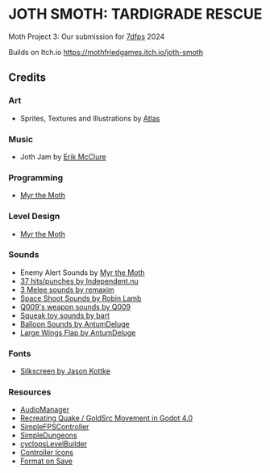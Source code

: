 # JOTH SMOTH: TARDIGRADE RESCUE
Moth Project 3: Our submission for [7dfps](https://itch.io/jam/7dfps) 2024

Builds on Itch.io https://mothfriedgames.itch.io/joth-smoth

## Credits
### Art
- Sprites, Textures and Illustrations by [Atlas](https://explorermoo.com/)
  
### Music
- Joth Jam by [Erik McClure](https://erikmcclure.bandcamp.com/)
  
### Programming
- [Myr the Moth](https://myrthemoth.neocities.org/)

### Level Design
- [Myr the Moth](https://myrthemoth.neocities.org/)

### Sounds
- Enemy Alert Sounds by [Myr the Moth](https://myrthemoth.neocities.org/)
- [37 hits/punches by Independent.nu](https://opengameart.org/content/37-hitspunches) 
- [3 Melee sounds by remaxim](https://opengameart.org/content/3-melee-sounds) 
- [Space Shoot Sounds by Robin Lamb](https://opengameart.org/content/space-shoot-sounds) 
- [Q009's weapon sounds by Q009](https://opengameart.org/content/q009s-weapon-sounds) 
- [Squeak toy sounds by bart](https://opengameart.org/content/squeak-toy-sounds)
- [Balloon Sounds by AntumDeluge](https://opengameart.org/content/balloon-sounds)
- [Large Wings Flap by AntumDeluge](https://opengameart.org/content/large-wings-flap) 

### Fonts
- [Silkscreen by Jason Kottke](https://fonts.google.com/?query=Jason+Kottke)

### Resources
- [AudioManager](https://github.com/Aarimous/AudioManager) 
- [Recreating Quake / GoldSrc Movement in Godot 4.0](https://aneacsu.com/blog/2023-04-09-quake-movement-godot) 
- [SimpleFPSController](https://github.com/majikayogames/SimpleFPSController) 
- [SimpleDungeons](https://github.com/majikayogames/SimpleDungeons) 
- [cyclopsLevelBuilder](https://github.com/blackears/cyclopsLevelBuilder) 
- [Controller Icons](https://github.com/rsubtil/controller_icons) 
- [Format on Save](https://github.com/ryan-haskell/gdformat-on-save) 
